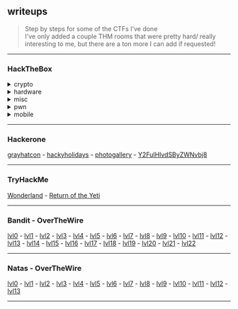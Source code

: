 ## writeups
> Step by steps for some of the CTFs I've done <br>
> I've only added a couple THM rooms that were pretty hard/ really interesting to me, but there are a ton more I can add if requested!

___
### HackTheBox
<details>
  <summary>crypto</summary>
  
- [Baby Encryption](/hackthebox/crypto/BabyEncryption.md)
</details>
<details>
  <summary>hardware</summary>

- [Debugging Interface](/hackthebox/hardware/Debugging_Interface.md)
- [Photon Lockdown](/hackthebox/hardware/Photon_Lockdown.md)
- [The Needle](/hackthebox/hardware/The_Needle.md)
- [Factory](/hackthebox/hardware/Factory.md)
- [RFlag](/hackthebox/hardware/RFlag.md)
- [Mission Pinpossible](/hackthebox/hardware/Mission_Pinpossible.md)
- [Signals](hackthebox/hardware/Signals.md)
- [Wander](hackthebox/hardware/Wander.md)
- [Prison Escape](hackthebox/hardware/Prison_Escape.md)
</details>
<details>
  <summary>misc</summary>

- [Fentastic Moves](/hackthebox/misc/Fentastic_Moves.md)
- [M0rsarchive](/hackthebox/misc/M0rsarchive.md)
- [canvas](hackthebox/misc/canvas.md)
- [Man In The Middle](hackthebox/misc/Man_In_The_Middle.md)
</details>
<details>
  <summary>pwn</summary>

- [hunting](/hackthebox/pwn/hunting.md)
- [racecar](hackthebox/pwn/racecar.md)
</details>
<details>
  <summary>mobile</summary>

- [Cat](hackthebox/mobile/Cat.md)
</details>

___
### Hackerone
[grayhatcon](/hackerone/grayhatcon.md)   -
[hackyholidays](/hackerone/hackyholidays.md)   -
[photogallery](/hackerone/photo_gallery.md)    -
[Y2FuIHlvdSByZWNvbj8](hackerone/Y2FuIHlvdSByZWNvbj8.md)
___
### TryHackMe
[Wonderland](/thm/wonderland.md)   -
[Return of the Yeti](/thm/returnoftheyeti.md)   
___
### Bandit - OverTheWire
[lvl0](/bandit/lvl0.md)   -
[lvl1](/bandit/lvl1.md)   -
[lvl2](/bandit/lvl2.md)   -
[lvl3](/bandit/lvl3.md)   -
[lvl4](/bandit/lvl4.md)   -
[lvl5](/bandit/lvl5.md)   -
[lvl6](/bandit/lvl6.md)   -
[lvl7](/bandit/lvl7.md)   -
[lvl8](/bandit/lvl8.md)   -
[lvl9](/bandit/lvl9.md)   -
[lvl10](/bandit/lvl10.md)   -
[lvl11](/bandit/lvl11.md)   -
[lvl12](/bandit/lvl12.md)   -
[lvl13](/bandit/lvl13.md)   -
[lvl14](/bandit/lvl14.md)   -
[lvl15](/bandit/lvl15.md)   -
[lvl16](/bandit/lvl16.md)   -
[lvl17](/bandit/lvl17.md)   -
[lvl18](/bandit/lvl18.md)   -
[lvl19](/bandit/lvl19.md)   -
[lvl20](/bandit/lvl20.md)   -
[lvl21](/bandit/lvl21.md)   -
[lvl22](/bandit/lvl22.md)   
___
### Natas - OverTheWire
[lvl0](/natas/lvl0.md)   -
[lvl1](/natas/lvl1.md)   -
[lvl2](/natas/lvl2.md)   -
[lvl3](/natas/lvl3.md)   -
[lvl4](/natas/lvl4.md)   -
[lvl5](/natas/lvl5.md)   -
[lvl6](/natas/lvl6.md)   -
[lvl7](/natas/lvl7.md)   -
[lvl8](/natas/lvl8.md)   -
[lvl9](/natas/lvl9.md)   -
[lvl10](/natas/lvl10.md)   -
[lvl11](/natas/lvl11.md)   -
[lvl12](/natas/lvl12.md)   -
[lvl13](/natas/lvl13.md)   
___
